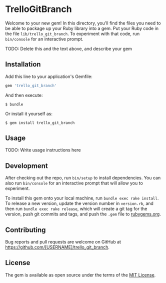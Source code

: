 # TrelloGitBranch

Welcome to your new gem! In this directory, you'll find the files you need to be able to package up your Ruby library into a gem. Put your Ruby code in the file `lib/trello_git_branch`. To experiment with that code, run `bin/console` for an interactive prompt.

TODO: Delete this and the text above, and describe your gem

## Installation

Add this line to your application's Gemfile:

```ruby
gem 'trello_git_branch'
```

And then execute:

    $ bundle

Or install it yourself as:

    $ gem install trello_git_branch

## Usage

TODO: Write usage instructions here

## Development

After checking out the repo, run `bin/setup` to install dependencies. You can also run `bin/console` for an interactive prompt that will allow you to experiment.

To install this gem onto your local machine, run `bundle exec rake install`. To release a new version, update the version number in `version.rb`, and then run `bundle exec rake release`, which will create a git tag for the version, push git commits and tags, and push the `.gem` file to [rubygems.org](https://rubygems.org).

## Contributing

Bug reports and pull requests are welcome on GitHub at https://github.com/[USERNAME]/trello_git_branch.


## License

The gem is available as open source under the terms of the [MIT License](http://opensource.org/licenses/MIT).

